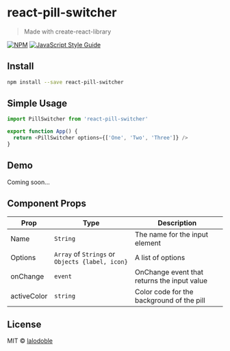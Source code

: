 # react-pill-switcher

> Made with create-react-library

[![NPM](https://img.shields.io/npm/v/react-pill-switcher.svg)](https://www.npmjs.com/package/react-pill-switcher) [![JavaScript Style Guide](https://img.shields.io/badge/code_style-standard-brightgreen.svg)](https://standardjs.com)

## Install

```bash
npm install --save react-pill-switcher
```

## Simple Usage

```js
import PillSwitcher from 'react-pill-switcher'

export function App() {
  return <PillSwitcher options={['One', 'Two', 'Three']} />
}
```

## Demo

Coming soon...
<!-- []() -->

## Component Props
|Prop               |Type                                                |Description                                       |
|-------------------|----------------------------------------------------|--------------------------------------------------|
|Name               |`String`                                            |The name for the input element                    |
|Options            |`Array` of `Strings` or `Objects {label, icon}`     |A list of options                                 |
|onChange           |`event`                                             |OnChange event that returns the input value       |
|activeColor        |`string`                                            |Color code for the background of the pill         |

## License

MIT © [lalodoble](https://github.com/lalodoble)
